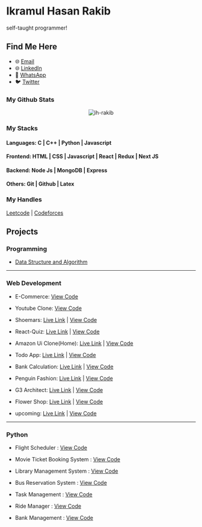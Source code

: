 # Ikramul Hasan Rakib
self-taught programmer!


## Find Me Here
- 🌐 [Email](mailto:hasanrakib3590@gmail.com)
- 🌐 [LinkedIn](https://www.linkedin.com/in/ikramul-hasan-rakib)
- 📱 [WhatsApp](https://wa.me/1857668385)
- 🐦 [Twitter](https://mobile.twitter.com/hasanrakib07)

### My Github Stats
<p align="center"> <img src="https://github-readme-stats.vercel.app/api?username=ih-rakib&show_icons=true&count_private=true&theme=dark" alt="ih-rakib" />

### My Stacks
#### Languages: C | C++ | Python | Javascript

#### Frontend: HTML | CSS | Javascript | React | Redux | Next JS

#### Backend: Node Js | MongoDB | Express

#### Others: Git | Github | Latex

### My Handles
 [Leetcode](https://leetcode.com/kuhelica/) | [Codeforces](https://codeforces.com/profile/Rakib03)

## Projects

### Programming

- [Data Structure and Algorithm](https://github.com/ih-rakib/Data-Structure-and-Algorithm)

----

### Web Development

- E-Commerce: [View Code](https://github.com/ih-rakib/E-Commerce)

- Youtube Clone: [View Code](https://github.com/ih-rakib/youtube-clone)

- Shoemars: [Live Link](https://ih-rakib.github.io/Shoemars/) | [View Code](https://github.com/ih-rakib/Shoemars)

- React-Quiz: [Live Link](https://react-quiz-six-smoky.vercel.app/) | [View Code](https://github.com/ih-rakib/React-Quiz)

- Amazon Ui Clone(Home): [Live Link](ih-rakib.github.io/Amazon-Clone/) | [View Code](https://github.com/ih-rakib/Amazon-Clone)

- Todo App: [Live Link](https://todo-app-delta-neon.vercel.app/) | [View Code](https://github.com/ih-rakib/Todo-App)

- Bank Calculation: [Live Link](https://ih-rakib.github.io/Bank-Calculation/) | [View Code](https://github.com/ih-rakib/Bank-Calculation)
  
- Penguin Fashion: [Live Link](https://ih-rakib.github.io/Penguin-Fashion/) | [View Code](https://github.com/ih-rakib/Penguin-Fashion)
 
- G3 Architect: [Live Link](ih-rakib.github.io/G3-Architect/) | [View Code](https://github.com/ih-rakib/G3-Architect)

- Flower Shop: [Live Link](https://ih-rakib.github.io/Flower-Shop/) | [View Code](https://github.com/ih-rakib/Flower-Shop)
  
- upcoming: [Live Link]() | [View Code]()
  
----

### Python

- Flight Scheduler : [View Code](https://github.com/ih-rakib/Flight-Scheduler)
  
- Movie Ticket Booking System : [View Code](https://github.com/ih-rakib/Movie-Ticket-Booking-System)
  
- Library Management System : [View Code](https://github.com/ih-rakib/Library-Management-System)
  
- Bus Reservation System : [View Code](https://github.com/ih-rakib/Bus-Reservation-System)

- Task Management : [View Code](https://github.com/ih-rakib/Task-Management-)

- Ride Manager : [View Code](https://github.com/ih-rakib/Ride-Manager)
  
- Bank Management : [View Code](https://github.com/ih-rakib/bank-management)  
